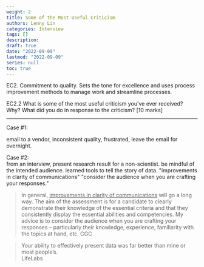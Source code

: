 ```yaml
---
weight: 2
title: Some of the Most Useful Criticism
authors: Lenny Lin
categories: Interview 
tags: []
description: 
draft: true
date: "2022-09-09"
lastmod: "2022-09-09"
series: null
toc: true
---
```



EC2. Commitment to quality. Sets the tone for excellence and uses process improvement methods to manage work and streamline processes.  

EC2.2 What is some of the most useful criticism you’ve ever received? Why? What did you do in response to the criticism? [10 marks]

<!--more-->

---

Case #1:  

email to a vendor, inconsistent quality, frustrated, leave the email for overnight.

Case #2:  
from an interview, present research result for a non-scientist.  be mindful of the intended audience. learned tools to tell the story of data.  "improvements in clarity of communications" "consider the audience when you are crafting your responses."

>In general, <u>improvements in clarity of communications</u> will go a long way.  The aim of the assessment is for a candidate to clearly demonstrate their knowledge of the essential criteria and that they consistently display the essential abilities and competencies.  My advice is to consider the audience when you are crafting your responses – particularly their knowledge, experience, familiarity with the topics at hand, etc.
>CGC


>Your ability to effectively present data was far better than mine or most people’s.  
>LifeLabs

